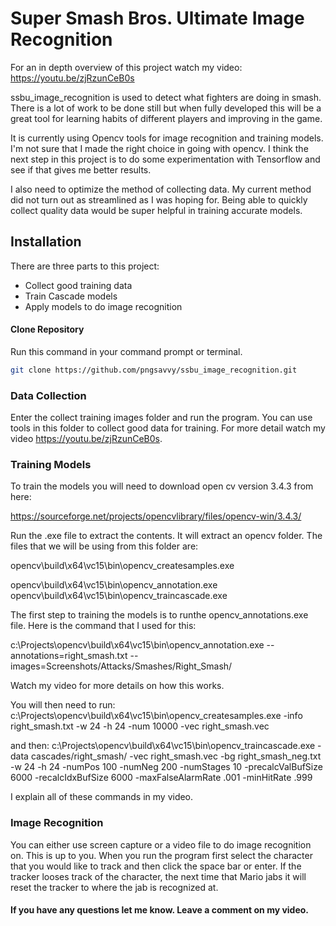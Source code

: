 # Super Smash Bros. Ultimate Image Recognition

For an in depth overview of this project watch my video:
https://youtu.be/zjRzunCeB0s

ssbu_image_recognition is used to detect what fighters are doing in smash. There is a lot of work to be done still but when fully developed this will be a great tool for learning habits of different players and improving in the game.

It is currently using Opencv tools for image recognition and training models. I'm not sure that I made the right choice in going with opencv. I think the next step in this project is to do some experimentation with Tensorflow and see if that gives me better results. 

I also need to optimize the method of collecting data. My current method did not turn out as streamlined as I was hoping for. Being able to quickly collect quality data would be super helpful in training accurate models.

## Installation

There are three parts to this project:
- Collect good training data
- Train Cascade models
- Apply models to do image recognition

#### Clone Repository

Run this command in your command prompt or terminal.

```bash
git clone https://github.com/pngsavvy/ssbu_image_recognition.git
```

### Data Collection

Enter the collect training images folder and run the program. You can use tools in this folder to collect good data for training. For more detail watch my video https://youtu.be/zjRzunCeB0s.

### Training Models

To train the models you will need to download open cv version 3.4.3 from here: 

https://sourceforge.net/projects/opencvlibrary/files/opencv-win/3.4.3/

Run the .exe file to extract the contents. It will extract an opencv folder. The files that we will be using from this folder are:

opencv\build\x64\vc15\bin\opencv_createsamples.exe

opencv\build\x64\vc15\bin\opencv_annotation.exe
opencv\build\x64\vc15\bin\opencv_traincascade.exe

The first step to training the models is to runthe opencv_annotations.exe file. Here is the command that I used for this:

c:\Projects\opencv\build\x64\vc15\bin\opencv_annotation.exe --annotations=right_smash.txt --images=Screenshots/Attacks/Smashes/Right_Smash/

Watch my video for more details on how this works.

You will then need to run:
c:\Projects\opencv\build\x64\vc15\bin\opencv_createsamples.exe -info right_smash.txt -w 24 -h 24 -num 10000 -vec right_smash.vec

and then:
c:\Projects\opencv\build\x64\vc15\bin\opencv_traincascade.exe -data cascades/right_smash/ -vec right_smash.vec -bg right_smash_neg.txt -w 24 -h 24 -numPos 100 -numNeg 200 -numStages 10 -precalcValBufSize 6000 -recalcIdxBufSize 6000 -maxFalseAlarmRate .001 -minHitRate .999

I explain all of these commands in my video.

### Image Recognition

You can either use screen capture or a video file to do image recognition on. This is up to you. When you run the program first select the character that you would like to track and then click the space bar or enter. If the tracker looses track of the character, the next time that Mario jabs it will reset the tracker to where the jab is recognized at.

#### If you have any questions let me know. Leave a comment on my video.
